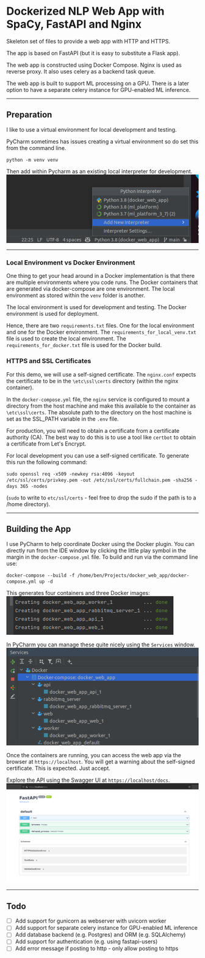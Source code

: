 # Dockerized NLP Web App with SpaCy, FastAPI and Nginx

Skeleton set of files to provide a web app with HTTP and HTTPS.

The app is based on FastAPI (but it is easy to substitute a Flask app). 

The web app is constructed using Docker Compose. Nginx is used as reverse proxy. It also uses celery as a backend task queue.

The web app is built to support ML processing on a GPU. There is a later option to have a separate celery instance 
for GPU-enabled ML inference.

---
## Preparation
I like to use a virtual environment for local development and testing.

PyCharm sometimes has issues creating a virtual environment so do set this from the command line.
```commandline
python -m venv venv
```
Then add within Pycharm as an existing local interpreter for development.
![img.png](docs/images/img.png)

---
### Local Environment vs Docker Environment
One thing to get your head around in a Docker implementation is that there are multiple environments 
where you code runs. The Docker containers that are generated via docker-compose are one environment.
The local environment as stored within the `venv` folder is another. 

The local environment is used for development and testing. The Docker environment is used for deployment.

Hence, there are two `requirements.txt` files. One for the local environment and one for the Docker environment.
The `requirements_for_local_venv.txt` file is used to create the local environment. 
The `requirements_for_docker.txt` file is used for the Docker build.

### HTTPS and SSL Certificates
For this demo, we will use a self-signed certificate. The `nginx.conf` expects the certificate 
to be in the `\etc\ssl\certs` directory (within the nginx container). 

In the `docker-compose.yml` file,
the `nginx` service is configured to mount a directory from the host machine and make this 
available to the container as `\etc\ssl\certs`. The absolute path to the directory on the host machine
is set as the SSL_PATH variable in the `.env` file.

For production, you will need to obtain a certificate from a certificate authority (CA). 
The best way to do this is to use a tool like `certbot` to obtain a certificate from Let's Encrypt.

For local development you can use a self-signed certificate. To generate this run the 
following command:
```commandline
sudo openssl req -x509 -newkey rsa:4096 -keyout /etc/ssl/certs/privkey.pem -out /etc/ssl/certs/fullchain.pem -sha256 -days 365 -nodes
```
(`sudo` to write to `etc/ssl/certs` - feel free to drop the sudo if the path is to a /home directory).

---
## Building the App
I use PyCharm to help coordinate Docker using the Docker plugin. 
You can directly run from the IDE window by clicking the little play symbol in the margin in the
`docker-compose.yml` file. To build and run via the command line use:
```commandline
docker-compose --build -f /home/ben/Projects/docker_web_app/docker-compose.yml up -d
```
This generates four containers and three Docker images:
![img.png](docs/images/img_containers.png)

In PyCharm you can manage these quite nicely using the `Services` window.
![img.png](docs/images/img_services.png)

Once the containers are running, you can access the web app via the browser at `https://localhost`.
You will get a warning about the self-signed certificate. This is expected. Just accept.

Explore the API using the Swagger UI at `https://localhost/docs`.
![img.png](docs/images/img_docs.png)

---
## Todo
- [ ] Add support for gunicorn as webserver with uvicorn worker
- [ ] Add support for separate celery instance for GPU-enabled ML inference
- [ ] Add database backend (e.g. Postgres) and ORM (e.g. SQLAlchemy)
- [ ] Add support for authentication (e.g. using fastapi-users)
- [ ] Add error message if posting to http - only allow posting to https